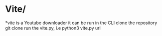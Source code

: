 # Vite/
*vite is a Youtube downloader
it can be run in the CLI
clone the repository git clone 
run the vite.py, i.e python3 vite.py url

